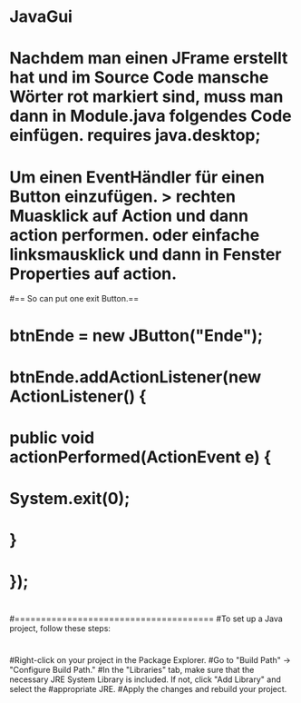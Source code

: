 # JavaGui
# Nachdem man einen JFrame erstellt hat und im Source Code mansche Wörter rot markiert sind, muss man dann in Module.java folgendes Code einfügen. 	requires java.desktop;
# Um einen EventHändler für einen Button einzufügen. > rechten Muasklick auf Action und dann action performen. oder einfache linksmausklick und dann in Fenster Properties auf action.
#== So can put one exit Button.==
#         btnEnde = new JButton("Ende");
#        btnEnde.addActionListener(new ActionListener() {
#       	public void actionPerformed(ActionEvent e) {
#        		System.exit(0);
#        	}
#        });
#
#======================================
#To set up a Java project, follow these steps:
#
#Right-click on your project in the Package Explorer.
#Go to "Build Path" -> "Configure Build Path."
#In the "Libraries" tab, make sure that the necessary JRE System Library is included. If not, click "Add Library" and select the #appropriate JRE.
#Apply the changes and rebuild your project.
#
#
#
#
#
#
#
#
#
#
#
#
#

